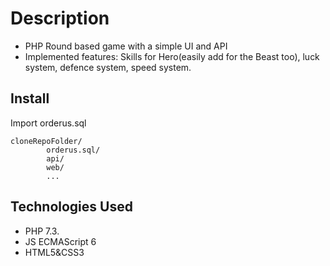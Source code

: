 # Description

- PHP Round based game with a simple UI and API
- Implemented features: Skills for Hero(easily add for the Beast too), luck system, defence system, speed system.

## Install
Import orderus.sql

  	cloneRepoFolder/
            orderus.sql/
	    	api/
	    	web/
            ...
## Technologies Used
- PHP 7.3.
- JS ECMAScript 6
- HTML5&CSS3
